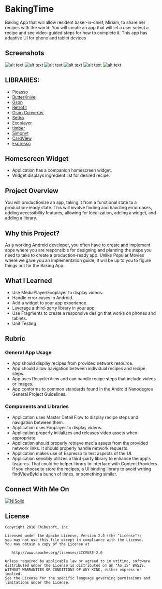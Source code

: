 # BakingTime

Baking App that will allow resident baker-in-chief, Miriam, to share her recipes with the world. You will create an app that will let a user select a recipe and see video-guided steps for how to complete it. This app has adaptive UI for phone and tablet devices

## Screenshots
![alt text](https://github.com/otichibueze/BakingTime/blob/master/screenshots/b.png)
![alt text](https://github.com/otichibueze/BakingTime/blob/master/screenshots/a.png)
![alt text](https://github.com/otichibueze/BakingTime/blob/master/screenshots/c.png)
![alt text](https://github.com/otichibueze/BakingTime/blob/master/screenshots/d.png)
![alt text](https://github.com/otichibueze/BakingTime/blob/master/screenshots/e.png)
![alt text](https://github.com/otichibueze/BakingTime/blob/master/screenshots/f.png)


## LIBRARIES:
- [Picasso](https://github.com/square/picasso)
- [ButterKnive](https://github.com/JakeWharton/butterknife)
- [Gson](https://github.com/google/gson)
- [Retrofit](https://github.com/square/retrofit)
- [Gson Converter](https://github.com/square/retrofit/tree/master/retrofit-converters/gson)
- [Setho](https://github.com/facebook/stetho)
- [Exoplayer](https://github.com/google/ExoPlayer)
- [timber](https://github.com/JakeWharton/timber)
- [Simonvt](https://github.com/SimonVT/schematic)
- [CardView](https://github.com/googlesamples/android-CardView)
- [Espresso](https://github.com/googlesamples/android-testing/tree/master/ui/espresso)



## Homescreen Widget
- Application has a companion homescreen widget.
- Widget displays ingredient list for desired recipe.

## Project Overview
You will productionize an app, taking it from a functional state to a production-ready state. 
This will involve finding and handling error cases, adding accessibility features, allowing for localization,
adding a widget, and adding a library.

## Why this Project?
As a working Android developer, you often have to create and implement apps where you 
are responsible for designing and planning the steps you need to take to create a production-ready app. 
Unlike Popular Movies where we gave you an implementation guide, 
it will be up to you to figure things out for the Baking App.

## What I Learned
- Use MediaPlayer/Exoplayer to display videos.
- Handle error cases in Android.
- Add a widget to your app experience.
- Leverage a third-party library in your app.
- Use Fragments to create a responsive design that works on phones and tablets.
- Unit Testing

## Rubric

### General App Usage
- App should display recipes from provided network resource.
- App should allow navigation between individual recipes and recipe steps.
- App uses RecyclerView and can handle recipe steps that include videos or images.
- App conforms to common standards found in the Android Nanodegree General Project Guidelines.

### Components and Libraries
- Application uses Master Detail Flow to display recipe steps and navigation between them.
- Application uses Exoplayer to display videos.
- Application properly initializes and releases video assets when appropriate.
- Application should properly retrieve media assets from the provided network links. It should properly handle network requests.
- Application makes use of Espresso to test aspects of the UI.
- Application sensibly utilizes a third-party library to enhance the app's features. That could be helper library to interface with Content Providers if you choose to store the recipes, a UI binding library to avoid writing findViewById a bunch of times, or something similar.



## Connect With Me On
[![N|Solid](https://github.com/otichibueze/jokeapp/blob/master/screenshots/linkedin.png)](https://www.linkedin.com/in/chibuezeoti)

## License
```
Copyright 2018 Chibusoft, Inc.

Licensed under the Apache License, Version 2.0 (the "License");
you may not use this file except in compliance with the License.
You may obtain a copy of the License at

   http://www.apache.org/licenses/LICENSE-2.0

Unless required by applicable law or agreed to in writing, software
distributed under the License is distributed on an "AS IS" BASIS,
WITHOUT WARRANTIES OR CONDITIONS OF ANY KIND, either express or implied.
See the License for the specific language governing permissions and
limitations under the License.
```
